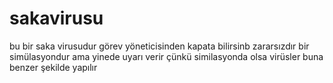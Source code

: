 # sakavirusu
bu bir saka virusudur görev yöneticisinden kapata bilirsinb zararsızdır bir simülasyondur ama yinede uyarı verir çünkü similasyonda olsa virüsler buna benzer şekilde yapılır
